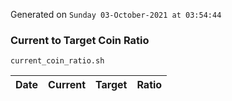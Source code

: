 Generated on `Sunday 03-October-2021 at 03:54:44`

### Current to Target Coin Ratio
`current_coin_ratio.sh`

Date|Current|Target|Ratio
---|---|---|---
